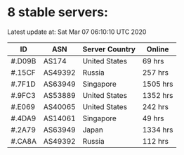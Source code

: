 # 8 stable servers:

Latest update at: Sat Mar 07 06:10:10 UTC 2020

| ID | ASN | Server Country | Online |
| -- | --- | -------------- | ------ |
| #.D09B | AS174 | United States | 69 hrs |
| #.15CF | AS49392 | Russia | 257 hrs |
| #.7F1D | AS63949 | Singapore | 1505 hrs |
| #.9FC3 | AS53889 | United States | 1352 hrs |
| #.E069 | AS40065 | United States | 242 hrs |
| #.4DA9 | AS14061 | Singapore | 49 hrs |
| #.2A79 | AS63949 | Japan | 1334 hrs |
| #.CA8A | AS49392 | Russia | 112 hrs |

